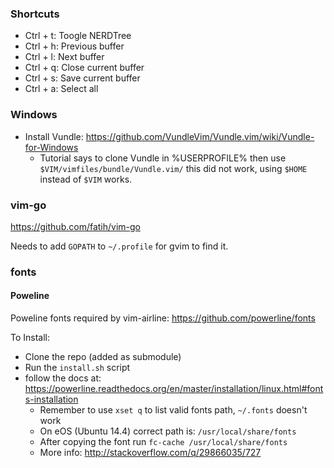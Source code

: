 ### Shortcuts

- Ctrl + t: Toogle NERDTree
- Ctrl + h: Previous buffer
- Ctrl + l: Next buffer
- Ctrl + q: Close current buffer
- Ctrl + s: Save current buffer
- Ctrl + a: Select all

### Windows

- Install Vundle: https://github.com/VundleVim/Vundle.vim/wiki/Vundle-for-Windows
  - Tutorial says to clone Vundle in %USERPROFILE% then use `$VIM/vimfiles/bundle/Vundle.vim/` this did not work, using `$HOME` instead of `$VIM` works.

### vim-go

https://github.com/fatih/vim-go

Needs to add `GOPATH` to `~/.profile` for gvim to find it.

### fonts

#### Poweline

Poweline fonts required by vim-airline: https://github.com/powerline/fonts

To Install:

- Clone the repo (added as submodule)
- Run the `install.sh` script
- follow the docs at: https://powerline.readthedocs.org/en/master/installation/linux.html#fonts-installation
  - Remember to use `xset q` to list valid fonts path, `~/.fonts` doesn't work
  - On eOS (Ubuntu 14.4) correct path is: `/usr/local/share/fonts`
  - After copying the font run `fc-cache /usr/local/share/fonts`
  - More info: http://stackoverflow.com/q/29866035/727
